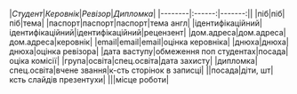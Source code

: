 |*Студент*|*Керовнік*|*Ревізор*|*Дипломка*|
|--------|:------:|-------:||
|піб|піб|піб|тема|
|паспорт|паспорт|паспорт|тема англ|
|ідентифікаційний|ідентифікаційний|ідентифікаційний|рецензент|
|дом.адреса|дом.адреса|дом.адреса|керовнік|
|email|email|email|оцінка керовніка|
|днюха|днюха|днюха|оцінка ревізора|
|дата ваступу|обмеження поп студентах|посада|оціка комісії|
|група|освіта|спец.освіта|дата захисту|
|дипломка|спец.освіта|вчене звання|к-сть сторінок в записці|
||посада|діти, шт|ксть слайдів презентухи|
|||місце роботи|


